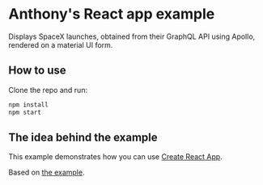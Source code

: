 # Anthony's React app example 

Displays SpaceX launches, obtained from their GraphQL API using Apollo, rendered on a material UI form.
 
## How to use
Clone the repo and run:

```sh
npm install
npm start
```

## The idea behind the example

This example demonstrates how you can use [Create React App](https://github.com/facebookincubator/create-react-app).

Based on [the example](https://github.com/mui-org/material-ui).
